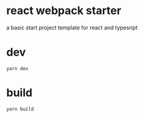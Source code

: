 # react webpack starter

a basic start project template for react and typesript

# dev
`yarn dev`

# build
`yarn build`
